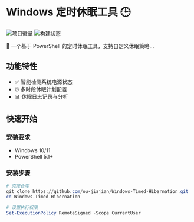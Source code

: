 # Windows 定时休眠工具 🕒

![项目徽章](https://img.shields.io/badge/版本-1.0.0-blue) 
![构建状态](https://img.shields.io/badge/Windows-10%7C11-green)

📌 一个基于 PowerShell 的定时休眠工具，支持自定义休眠策略...

## 功能特性
- ✅ 智能检测系统电源状态
- ⏰ 多时段休眠计划配置
- 📊 休眠日志记录与分析

## 快速开始
### 安装要求
- Windows 10/11
- PowerShell 5.1+

### 安装步骤
```powershell
# 克隆仓库
git clone https://github.com/ou-jiajian/Windows-Timed-Hibernation.git
cd Windows-Timed-Hibernation

# 设置执行权限
Set-ExecutionPolicy RemoteSigned -Scope CurrentUser
